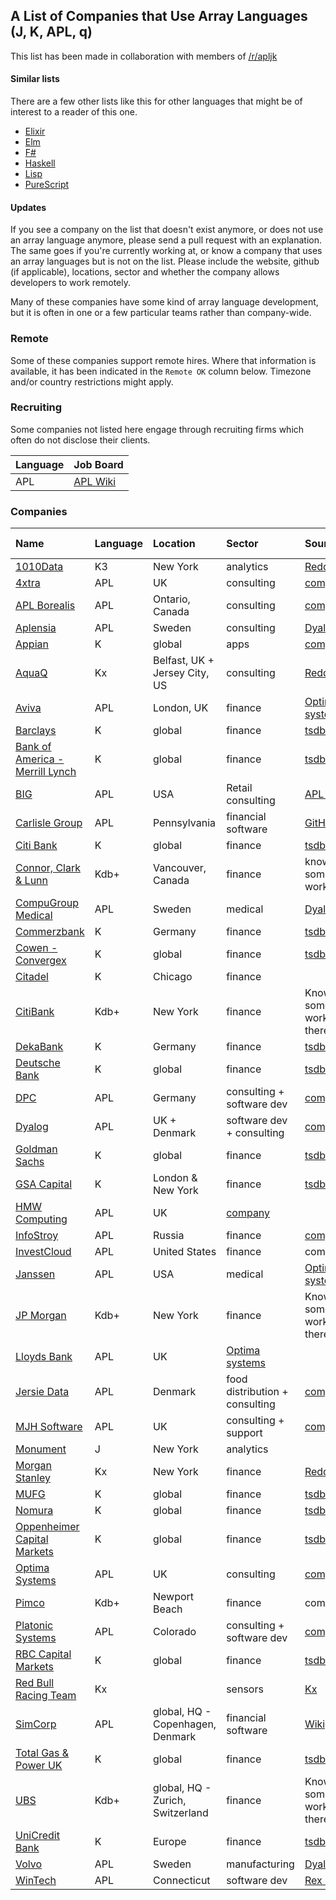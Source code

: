 ## A List of Companies that Use Array Languages (J, K, APL, q)
This list has been made in collaboration with members of [/r/apljk](https://www.reddit.com/r/apljk)

#### Similar lists

There are a few other lists like this for other languages that might be of interest to a reader of this one.

* [Elixir](https://github.com/beam-community/elixir-companies)
* [Elm](https://github.com/jah2488/elm-companies)
* [F#](https://github.com/Kavignon/fsharp-companies)
* [Haskell](https://github.com/erkmos/haskell-companies)
* [Lisp](https://github.com/azzamsa/awesome-lisp-companies)
* [PureScript](https://github.com/ajnsit/purescript-companies)

#### Updates
If you see a company on the list that doesn't exist anymore, or does not use an array language anymore, please send a pull request with an explanation. The same goes if you're currently working at, or know a company that uses an array languages but is not on the list. Please include the website, github (if applicable), locations, sector and whether the company allows developers to work remotely.

Many of these companies have some kind of array language development, but it is often in one or a few particular teams rather than company-wide.

### Remote

Some of these companies support remote hires. Where that information is available, it has been indicated in the `Remote OK` column below. Timezone and/or country restrictions might apply.

### Recruiting

Some companies not listed here engage through recruiting firms which often do not disclose their clients.

| Language | Job Board |
| :------- | :------- |
| APL | [APL Wiki](https://aplwiki.com/wiki/Talk:Jobs) |

### Companies

| Name | Language | Location | Sector | Source | Remote OK? |
| :--- | :------- | :------- | :----- | :----- | :--------- |
| [1010Data](https://www.1010data.com) | K3 | New York | analytics | [Reddit](https://www.reddit.com/r/apljk/comments/o60i7r/list_of_companies_using_j_k_apl_array_languages/) | yes |
| [4xtra](https://4xtra.com) | APL | UK | consulting | [company](https://4xtra.com/news.htm) | |
| [APL Borealis](http://www.aplborealis.com/) | APL | Ontario, Canada | consulting | [company](http://www.aplborealis.com/services.html) | |
| [Aplensia](http://aplensia.com) | APL | Sweden | consulting | [Dyalog](https://www.dyalog.com/case-studies/customisation.htm) |  |
| [Appian](https://appian.com) | K | global | apps | [company](https://docs.appian.com/suite/help/17.2/Requesting_and_Installing_a_license.html) | yes |
| [AquaQ](https://www.aquaq.co.uk) | Kx | Belfast, UK + Jersey City, US | consulting | [Reddit](https://www.reddit.com/r/apljk/comments/o60i7r/list_of_companies_using_j_k_apl_array_languages/) | | [ASCO](https://www.asco.org/) | APL | Virginia, US | medical, research | [Optima systems](https://optima-systems.co.uk/apl-consultancy/) |  |
| [Aviva](https://www.aviva.com/) | APL | London, UK | finance | [Optima systems](https://optima-systems.co.uk/apl-consultancy/) |  |
| [Barclays](https://home.barclays) | K | global | finance | [tsdb](http://www.timestored.com/b/forums/topic/what-companies-use-kdb-just-finance-banks/) | |
| [Bank of America - Merrill Lynch](https://www.bankofamerica.com) | K | global | finance | [tsdb](http://www.timestored.com/b/forums/topic/what-companies-use-kdb-just-finance-banks/) | |
| [BIG](https://bigjewelers.com/) | APL | USA | Retail consulting | [APL Wiki](https://aplwiki.com/wiki/Talk:Jobs#Needed:_Data_Team_APL_Developer_.28added:_2022-07-26.29) | only
| [Carlisle Group](https://www.carlislegroup.com/) | APL | Pennsylvania | financial software | [GitHub](https://github.com/the-carlisle-group) | yes
| [Citi Bank](https://www.citi.com) | K | global | finance | [tsdb](http://www.timestored.com/b/forums/topic/what-companies-use-kdb-just-finance-banks/) | |
| [Connor, Clark & Lunn](https://www.cclgroup.com/cclim/en)| Kdb+ | Vancouver, Canada | finance | know someone who works there
| [CompuGroup Medical](https://profdoccare.se) | APL | Sweden | medical | [Dyalog](https://www.dyalog.com/case-studies/healthcare.htm) |  | yes
| [Commerzbank](https://www.commerzbank.de) | K | Germany | finance | [tsdb](http://www.timestored.com/b/forums/topic/what-companies-use-kdb-just-finance-banks/) | |
| [Cowen - Convergex](https://www.cowen.com) | K | global | finance | [tsdb](http://www.timestored.com/b/forums/topic/what-companies-use-kdb-just-finance-banks/) | |
| [Citadel](https://www.citadel.com) | K | Chicago | finance | | |
| [CitiBank](https://www.citi.com/)  | Kdb+ | New York | finance | Know someone who worked/works there | |
| [DekaBank](https://www.deka.de) | K | Germany | finance | [tsdb](http://www.timestored.com/b/forums/topic/what-companies-use-kdb-just-finance-banks/) | |
| [Deutsche Bank](https://www.db.com) | K | global | finance | [tsdb](http://www.timestored.com/b/forums/topic/what-companies-use-kdb-just-finance-banks/) | |
| [DPC](https://dpc.de/) | APL | Germany | consulting + software dev | [company](https://dpc.de/) | yes
| [Dyalog](https://dyalog.com) | APL | UK + Denmark | software dev + consulting | [company](https://www.dyalog.com/careers.htm) | yes |
| [Goldman Sachs](https://www.goldmansachs.com) | K | global | finance | [tsdb](http://www.timestored.com/b/forums/topic/what-companies-use-kdb-just-finance-banks/) | |
| [GSA Capital](https://www.gsacapital.com) | K | London & New York | finance | [tsdb](http://www.timestored.com/b/forums/topic/what-companies-use-kdb-just-finance-banks/) | |
| [HMW Computing](https://hmwcomputing.co.uk/) | APL | UK | [company](https://hmwcomputing.co.uk/apl.htm) | |
| [InfoStroy](https://www.infostroy.com) | APL | Russia | finance | [company](https://www.infostroy.com/philosophy) | [yes](https://www.infostroy.com/events) |
| [InvestCloud](https://www.investcloud.com) | APL | United States | finance | company | yes |
| [Janssen](https://www.janssen.com/) | APL | USA | medical | [Optima systems](https://optima-systems.co.uk/apl-consultancy/) |  |
| [JP Morgan](https://www.jpmorganchase.com/) | Kdb+ | New York | finance | Know someone who worked/works there | |
| [Lloyds Bank](https://www.lloydsbank.com/) | APL | UK | [Optima systems](https://optima-systems.co.uk/apl-consultancy/) |  |
| [Jersie Data](http://apl.net/) | APL | Denmark | food distribution + consulting | [company](http://apl.net/) | |
| [MJH Software](http://mjhsoftwareservices.co.uk/) | APL | UK | consulting + support | [company](http://mjhsoftwareservices.co.uk/)
| [Monument](https://www.monument.ai) | J | New York | analytics | | some | |
| [Morgan Stanley](https://www.morganstanley.com) | Kx | New York | finance | [Reddit](https://www.reddit.com/r/apljk/comments/o60i7r/list_of_companies_using_j_k_apl_array_languages/) | |
| [MUFG](http://www.mufg.jp) | K | global | finance | [tsdb](http://www.timestored.com/b/forums/topic/what-companies-use-kdb-just-finance-banks/) | |
| [Nomura](https://www.nomura.com) | K | global | finance | [tsdb](http://www.timestored.com/b/forums/topic/what-companies-use-kdb-just-finance-banks/) | |
| [Oppenheimer Capital Markets](https://www.oppenheimer.com) | K | global | finance | [tsdb](http://www.timestored.com/b/forums/topic/what-companies-use-kdb-just-finance-banks/) | |
| [Optima Systems](https://optima-systems.co.uk/) | APL | UK | consulting | [company](https://optima-systems.co.uk/apl-consultancy/) |  |
| [Pimco](https://www.pimco.com) | Kdb+ | Newport Beach | finance | company | |
| [Platonic Systems](https://platonic.systems) | APL | Colorado | consulting + software dev | [company](https://platonic.systems/software-engineering/) | |
| [RBC Capital Markets](https://www.rbccm.com) | K | global | finance | [tsdb](http://www.timestored.com/b/forums/topic/what-companies-use-kdb-just-finance-banks/) | |
| [Red Bull Racing Team](https://www.redbull.com/int-en/redbullracing) | Kx | | sensors | [Kx](https://kx.com/blog/aston-martin-redbull/) | |
| [SimCorp](https://www.simcorp.com/) | APL | global, HQ - Copenhagen, Denmark | financial software | [Wikipedia](https://en.wikipedia.org/wiki/SimCorp) | |
| [Total Gas & Power UK](https://business.totalenergies.uk) | K | global | finance | [tsdb](http://www.timestored.com/b/forums/topic/what-companies-use-kdb-just-finance-banks/) | |
| [UBS](https://www.ubs.com/global/en.html) | Kdb+ | global, HQ - Zurich, Switzerland | finance | Know someone who works/worked there | |
| [UniCredit Bank](https://www.unicreditgroup.eu) | K | Europe | finance | [tsdb](http://www.timestored.com/b/forums/topic/what-companies-use-kdb-just-finance-banks/) | |
| [Volvo](https://www.volvogroup.com/) | APL | Sweden | manufacturing | [Dyalog](https://www.dyalog.com/case-studies/index.htm) |  |
| [WinTech](https://www.winklevoss.com) | APL | Connecticut | software dev | [Rex Swain](http://www.rexswain.com/resume.html) |  |
